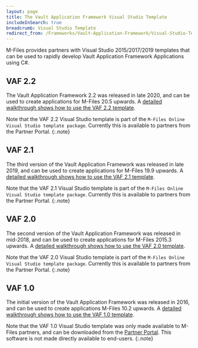 ```yaml
---
layout: page
title: The Vault Application Framework Visual Studio Template
includeInSearch: true
breadcrumb: Visual Studio Template
redirect_from: /Frameworks/Vault-Application-Framework/Visual-Studio-Template/
---
```


M-Files provides partners with Visual Studio 2015/2017/2019 templates that can be used to rapidly develop Vault Application Framework Applications using C#.

## VAF 2.2

The Vault Application Framework 2.2 was released in late 2020, and can be used to create applications for M-Files 20.5 upwards.  A [detailed walkthrough shows how to use the VAF 2.2 template](VAF2.2).

Note that the VAF 2.2 Visual Studio template is part of the `M-Files Online Visual Studio template package`.  Currently this is available to partners from the Partner Portal.
{:.note}

## VAF 2.1

The third version of the Vault Application Framework was released in late 2019, and can be used to create applications for M-Files 19.9 upwards.  A [detailed walkthrough shows how to use the VAF 2.1 template](VAF2.1).

Note that the VAF 2.1 Visual Studio template is part of the `M-Files Online Visual Studio template package`.  Currently this is available to partners from the Partner Portal.
{:.note}

## VAF 2.0

The second version of the Vault Application Framework was released in mid-2018, and can be used to create applications for M-Files 2015.3 upwards.  A [detailed walkthrough shows how to use the VAF 2.0 template](VAF2.0).

Note that the VAF 2.0 Visual Studio template is part of the `M-Files Online Visual Studio template package`.  Currently this is available to partners from the Partner Portal.
{:.note}

## VAF 1.0

The initial version of the Vault Application Framework was released in 2016, and can be used to create applications M-Files 10.2 upwards.  A [detailed walkthrough shows how to use the VAF 1.0 template](VAF1.0).

Note that the VAF 1.0 Visual Studio template was only made available to M-Files partners, and can be downloaded from the [Partner Portal](https://partners.cloudvault.m-files.com/openfile.aspx?vault=CE7643CB-C9BB-4536-8187-707DB78EAF2A&objtype=0&docid=1262&fileid=3005&filever=-1).  This software is not made directly available to end-users.
{:.note}